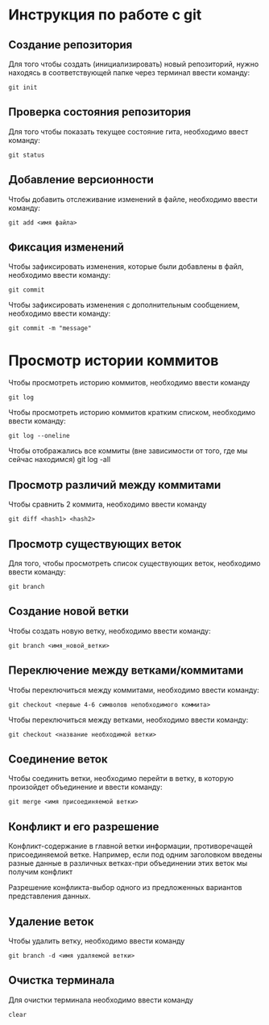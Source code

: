 # **Инструкция по работе с git**

## Создание репозитория

Для того чтобы создать (инициализировать) новый репозиторий, нужно находясь в соответствующей папке через терминал ввести команду:

    git init

## Проверка состояния репозитория

Для того чтобы показать текущее состояние гита, необходимо ввест команду:

    git status

## Добавление версионности

Чтобы добавить отслеживание изменений в файле, необходимо ввести команду:

    git add <имя файла>

## Фиксация изменений

Чтобы зафиксировать изменения, которые были добавлены в файл, необходимо ввести команду:

    git commit

Чтобы зафиксировать изменения с дополнительным сообщением, необходимо ввести команду:

    git commit -m "message"

# Просмотр истории коммитов

Чтобы просмотреть историю коммитов, необходимо ввести команду

    git log

Чтобы просмотреть историю коммитов кратким списком, необходимо ввести команду:

    git log --oneline

Чтобы отображались все коммиты (вне зависимости от того, где мы сейчас находимся)
    git log -all

## Просмотр различий между коммитами

Чтобы сравнить 2 коммита, необходимо ввести команду

    git diff <hash1> <hash2>

## Просмотр существующих веток

Для того, чтобы просмотреть список существующих веток, необходимо ввести команду: 

    git branch

## Создание новой ветки

Чтобы создать новую ветку, необходимо ввести команду:

    git branch <имя_новой_ветки>

## Переключение между ветками/коммитами

Чтобы переключиться между коммитами, необходимо ввести команду:

    git checkout <первые 4-6 символов непобходимого коммита>


Чтобы переключиться между ветками, необходимо ввести команду: 

    git checkout <название необходимой ветки>

## Соединение веток

Чтобы соединить ветки, необходимо перейти в ветку, в которую произойдет объединение и ввести команду: 

    git merge <имя присоединяемой ветки>
    
## Конфликт и его разрешение

Конфликт-содержание в главной ветки информации, противоречащей присоединяемой ветке. Например, если под одним заголовком введены разные данные в различных ветках-при объединении этих веток мы получим конфликт

Разрешение конфликта-выбор одного из предложенных вариантов представления данных.

## Удаление веток
Чтобы удалить ветку, необходимо ввести команду

    git branch -d <имя удаляемой ветки>

## Очистка терминала

Для очистки терминала необходимо ввести команду 

    clear    
